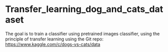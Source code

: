 # Transfer_learning_dog_and_cats_dataset
The goal is to train a classifier using pretrained images classifier, using the principle of transfer learning using the 
Git repo: https://www.kaggle.com/c/dogs-vs-cats/data
